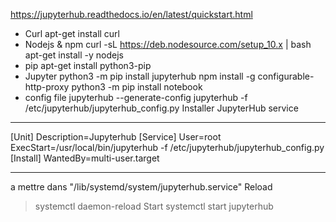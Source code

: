 https://jupyterhub.readthedocs.io/en/latest/quickstart.html
* Curl
apt-get install curl
* Nodejs & npm
curl -sL https://deb.nodesource.com/setup_10.x | bash
apt-get install -y nodejs
* pip
apt-get install python3-pip
* Jupyter
python3 -m pip install jupyterhub
npm install -g configurable-http-proxy
python3 -m pip install notebook
* config file
jupyterhub --generate-config
jupyterhub -f /etc/jupyterhub/jupyterhub_config.py
Installer JupyterHub service
***
[Unit]
Description=Jupyterhub
[Service]
User=root
ExecStart=/usr/local/bin/jupyterhub -f /etc/jupyterhub/jupyterhub_config.py
[Install]
WantedBy=multi-user.target
***
a mettre dans "/lib/systemd/system/jupyterhub.service"
Reload
> systemctl daemon-reload
Start
> systemctl start jupyterhub
